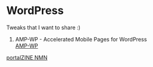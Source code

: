 # WordPress

Tweaks that I want to share :)

1. AMP-WP - Accelerated Mobile Pages for WordPress  
   [AMP-WP](https://github.com/Automattic/amp-wp)

[portalZINE NMN][3]

[2]: https://github.com/Automattic/amp-wp
[3]: https://portalzine.de

